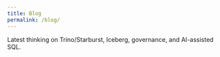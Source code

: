 ```yaml
---
title: Blog
permalink: /blog/
---
```


Latest thinking on Trino/Starburst, Iceberg, governance, and AI-assisted SQL.
